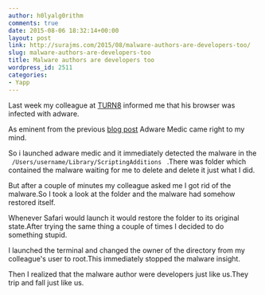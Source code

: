 ```yaml
---
author: h0lyalg0rithm
comments: true
date: 2015-08-06 18:32:14+00:00
layout: post
link: http://surajms.com/2015/08/malware-authors-are-developers-too/
slug: malware-authors-are-developers-too
title: Malware authors are developers too
wordpress_id: 2511
categories:
- Yapp
---
```


Last week my colleague at [TURN8](http://turn8.co) informed me that his browser was infected with adware.

As eminent from the previous [blog post](http://surajms.com/2015/06/fix-adware-on-mac/) Adware Medic came right to my mind.

So i launched adware medic and it immediately detected the malware in the ` /Users/username/Library/ScriptingAdditions ` .There was folder which contained the malware waiting for me to delete and delete it just what I did.

But after a couple of minutes my colleague asked me I got rid of the malware.So I took a look at the folder and the malware had somehow restored itself.<!-- more -->


Whenever Safari would launch it would restore the folder to its original state.After trying the same thing a couple of times I decided to do something stupid.

I launched the terminal and changed the owner of the directory from my colleague's user to root.This immediately stopped the malware insight.

Then I realized that the malware author were developers just like us.They trip and fall just like us.

